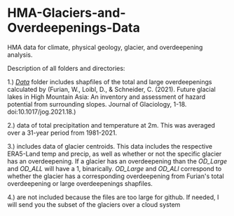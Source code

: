 # HMA-Glaciers-and-Overdeepenings-Data
HMA data for climate, physical geology, glacier, and overdeepening analysis.

Description of all folders and directories:

1.) <u>_Data_</u> folder includes shapfiles of the total and large overdeepenings calculated by (Furian, W., Loibl, D., & Schneider, C. (2021). Future glacial lakes in High Mountain Asia: An inventory and assessment of hazard potential from surrounding slopes. Journal of Glaciology, 1-18. doi:10.1017/jog.2021.18.)

2.) <HMA ERA5 Land> data of total precipitation and temperature at 2m. This was averaged over a 31-year period from 1981-2021.

3.) <HMA Glacial Centroids CSV> includes data of glacier centroids. This data includes the respective ERA5-Land temp and precip, as well as whether or not the specific glacier has an overdeepening. If a glacier has an overdeepening than the _OD_Large_ and _OD_ALL_ will have a 1, binarically. _OD_Large_ and _OD_ALl_ correspond to whether the glacier has a corresponding overdeepening from Furian's total overdeepening or large overdeepenings shapfiles. 

4.) <HMA Randolph Glacier Shapefiles> are not included because the files are too large for github. If needed, I will send you the subset of the glaciers over a cloud system 
